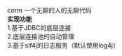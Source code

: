 corm    一个无聊的人的无聊代码     
**实现功能**    
1.基于JDBC的底层连接   
2.底层连接池的自动管理    
3.基于slf4j的日志服务（默认使用log4j）   
   


